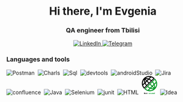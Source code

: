 <div id="header", align = "center">
 <h1> Hi there, I'm Evgenia </h1>
 <h3> QA engineer from Tbilisi </h3>
</div>

<div id = "socials" align = "center">
<a href="https://www.linkedin.com/in/evgenia-kirzhoy-b1238726a">
  <img src = "https://img.shields.io/badge/LinkedIn-blue?style=for-the-badge&logo=LinkedIn&logoColor=white" alt = "LinkedIn">
</a>
<a href="https://t.me/evakirzh"> 
  <img src = "https://img.shields.io/badge/Telegram-blue?style=for-the-badge&logo=Telegram&logoColor=white" alt = "Telegram">
</a>
</div>

### Languages and tools
<div>
 <img src="https://cdn.jsdelivr.net/gh/devicons/devicon@latest/icons/postman/postman-original.svg"  title = "Postman" width = "40", heigh="40"/>&nbsp; 
 <img src="https://cdn.icon-icons.com/icons2/3053/PNG/512/charles_proxy_macos_bigsur_icon_190302.png"  title = "Charls" width = "40", heigh="40"/>&nbsp; 
 <img src="https://cdn.jsdelivr.net/gh/devicons/devicon@latest/icons/mysql/mysql-original-wordmark.svg" title = "Sql" width = "50", heigh="50"/>&nbsp;
  <img src="https://www.svgrepo.com/show/310247/window-dev-tools.svg" title = "devtools" width = "40", heigh="40"/>&nbsp;
 <img src="https://cdn.jsdelivr.net/gh/devicons/devicon@latest/icons/androidstudio/androidstudio-original.svg" title = "androidStudio" width = "40", heigh="40"/>&nbsp;
  <img src="https://cdn.jsdelivr.net/gh/devicons/devicon@latest/icons/jira/jira-original-wordmark.svg" title = "Jira" width = "40", heigh="40"/>&nbsp;  
 <img src="https://cdn.jsdelivr.net/gh/devicons/devicon@latest/icons/confluence/confluence-original-wordmark.svg" title = "confluence" width = "40", heigh="40"/>&nbsp;
  <img src="https://cdn.jsdelivr.net/gh/devicons/devicon@latest/icons/java/java-original-wordmark.svg" title = "Java" width = "40", heigh="40"/>&nbsp; 
  <img src="https://cdn.jsdelivr.net/gh/devicons/devicon@latest/icons/selenium/selenium-original.svg" title = "Selenium" width = "40", heigh="40"/>&nbsp; 
 <img src="https://cdn.jsdelivr.net/gh/devicons/devicon@latest/icons/junit/junit-original.svg" title = "junit" width = "40", heigh="40"/>&nbsp; 
 <img src="https://cdn.jsdelivr.net/gh/devicons/devicon@latest/icons/html5/html5-plain-wordmark.svg" title = "HTML" width = "40", heigh="40"/>&nbsp;
  <img src="https://github.com/kirzhoy/pics/blob/main/Rest%20Assured.png" title = "RestAssured" width = "40", heigh="40"/>&nbsp;
 <img src="https://cdn.jsdelivr.net/gh/devicons/devicon@latest/icons/intellij/intellij-original.svg" title = "Idea" width = "40", heigh="40"/>&nbsp; 
 </div>



         
          
          






<!--
**kirzhoy/kirzhoy** is a ✨ _special_ ✨ repository because its `README.md` (this file) appears on your GitHub profile.

Here are some ideas to get you started:

- 🔭 I’m currently working on ...
- 🌱 I’m currently learning ...
- 👯 I’m looking to collaborate on ...
- 🤔 I’m looking for help with ...
- 💬 Ask me about ...
- 📫 How to reach me: ...
- 😄 Pronouns: ...
- ⚡ Fun fact: ...
-->
